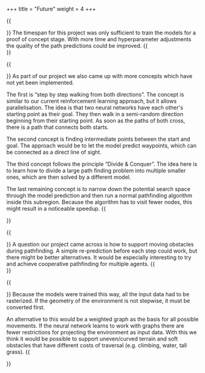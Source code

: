 +++
title = "Future"
weight = 4
+++

{{<section title="What is next?">}}
The timespan for this project was only sufficient to train the models for a proof of concept stage. With more time and hyperparameter adjustments the quality of the path predictions could be improved.
{{</section>}}

{{<section title="More Concepts">}}
As part of our project we also came up with more concepts which have not yet been implemented.

The first is “step by step walking from both directions”. The concept is similar to our current reinforcement learning approach, but it allows parallelisation. The idea is that two neural networks have each other's starting point as their goal. They then walk in a semi-random direction beginning from their starting point.  As soon as the paths of both cross, there is a path that connects both starts.

The second concept is finding intermediate points between the start and goal. The approach would be to let the model predict waypoints, which can be connected as a direct line of sight.

The third concept follows the principle “Divide & Conquer”. The idea here is to learn how to divide a large path finding problem into multiple smaller ones, which are then solved by a different model.

The last remaining concept is to narrow down the potential search space through the model prediction and then run a normal pathfinding algorithm inside this subregion. Because the algorithm has to visit fewer nodes, this might result in a noticeable speedup.
{{</section>}}

{{<section title="Dynamic obstacles">}}
A question our project came across is how to support moving obstacles during pathfinding. A simple re-prediction before each step could work, but there might be better alternatives.
It would be especially interesting to try and achieve cooperative pathfinding for multiple agents.
{{</section>}}

{{<section title="Graph based navigation">}}
Because the models were trained this way, all the input data had to be rasterized. If the geometry of the environment is not stepwise, it must be converted first. 

An alternative to this would be a weighted graph as the basis for all possible movements.
If the neural network learns to work with graphs there are fewer restrictions for projecting the environment as input data. 
With this we think it would be possible to support uneven/curved terrain and soft obstacles that have different costs of traversal (e.g. climbing, water, tall grass).
{{</section>}}
